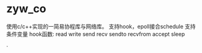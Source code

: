 # zyw_co
使用c/c++实现的一简易协程库与网络库。
支持hook，epoll接合schedule
支持条件变量
hook函数:
read
write
send
recv 
sendto
recvfrom
accept
sleep

·